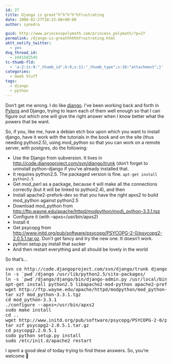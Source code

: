 ```yaml
---
id: 27
title: Django is great^h^h^h^h^hfrustrating
date: 2008-02-27T18:23:08+00:00
author: synedra

guid: http://www.princesspolymath.com/princess_polymath/?p=27
permalink: /django-is-greathhhhhfrustrating.html
aktt_notify_twitter:
  - yes
dsq_thread_id:
  - 1941502545
tc-thumb-fld:
  - 'a:2:{s:9:"_thumb_id";b:0;s:11:"_thumb_type";s:10:"attachment";}'
categories:
  - Geek Stuff
tags:
  - django
  - python
---
```

Don&#8217;t get me wrong. I do like [django](http://www.djangoproject.com). I&#8217;ve been working back and forth in [Pylons](http://www.pylonshq.com) and Django, trying to learn each of them well enough so that I can figure out which one will give the right answer when I know better what the powers that be want.
  
So, if you, like me, have a debian etch box upon which you want to install django, have it work with the tutorials in the book and on the site (thus needing python2.5), using mod_python so that you can work on a remote server, with postgres, do the following:

  * Use the Django from subversion. It lives in http://code.djangoproject.com/svn/django/trunk (don&#8217;t forget to uninstall python-django if you&#8217;ve already installed that.
  * It requires python2.5. The packaged version is fine. `apt-get install python2.5`
  * Get mod_perl as a package, because it will make all the connections correctly (but it will be linked to python2.4), and then
  * Install apache2-prefork-dev so that you have the right apxs2 to build mod_python against python2.5
  * Download mod\_python from http://ftp.wayne.edu/apache/httpd/modpython/mod\_python-3.3.1.tgz
  * Configure it (with &#8211;apxs=/usr/bin/apxs2)
  * Install it
  * Get psycopg from http://www.initd.org/pub/software/psycopg/PSYCOPG-2-0/psycopg2-2.0.5.1.tar.gz. Don&#8217;t get fancy and try the new one. It doesn&#8217;t work.
  * python setup.py install that sucker
  * And then restart everything and all should be lovely in the world

So that&#8217;s&#8230;

<pre>svn co http://code.djangoproject.com/svn/django/trunk django
ln -s `pwd`/django /usr/lib/python2.5/site-packages/
ln -s `pwd`/django/django/bin/django-admin.py /usr/local/bin
apt-get install python2.5 libapache2-mod-python apache2-prefork-dev
wget http://ftp.wayne.edu/apache/httpd/modpython/mod_python-3.3.1.tgz
tar xzf mod_python-3.3.1.tgz
cd mod_python-3.3.1
./configure --apxs=/usr/bin/apxs2
sudo make install
cd ..
wget http://www.initd.org/pub/software/psycopg/PSYCOPG-2-0/psycopg2-2.0.5.1.tar.gz
tar xzf psycopg2-2.0.5.1.tar.gz
cd psycopg2.2.0.5.1
sudo python setup.py install
sudo /etc/init.d/apache2 restart
</pre>

I spent a good deal of today trying to find these answers. So, you&#8217;re welcome 🙂